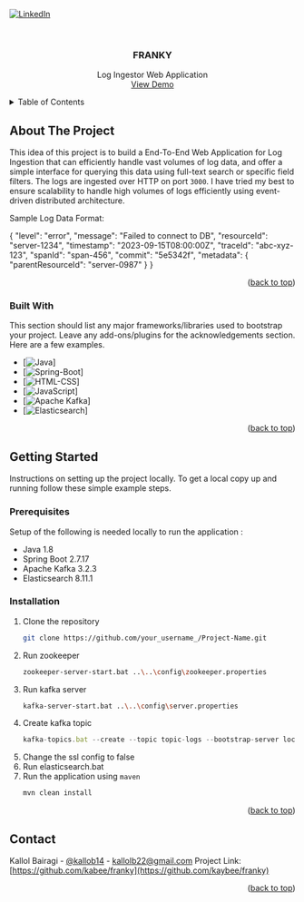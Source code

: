 [![LinkedIn][linkedin-shield]][linkedin-url]

<a name="readme-top"></a>

<br />
<div align="center">
  <h3 align="center">FRANKY</h3>

  <p align="center">
    Log Ingestor Web Application
    <br />
    <a href="https://github.com/othneildrew/Best-README-Template">View Demo</a>
</div>

<!-- TABLE OF CONTENTS -->
<details>
  <summary>Table of Contents</summary>
  <ol>
    <li>
      <a href="#about-the-project">About The Project</a>
      <ul>
        <li><a href="#built-with">Built With</a></li>
      </ul>
    </li>
    <li>
      <a href="#getting-started">Getting Started</a>
      <ul>
        <li><a href="#prerequisites">Prerequisites</a></li>
        <li><a href="#installation">Installation</a></li>
      </ul>
    </li>
    <li><a href="#contact">Contact</a></li>>
  </ol>
</details>




<!-- ABOUT THE PROJECT -->
## About The Project

This idea of this project is to build a End-To-End Web Application for Log Ingestion that can efficiently handle vast volumes of log data, and offer a simple interface for querying this data using full-text search or specific field filters. The logs are ingested over HTTP on port `3000`. I have tried my best to ensure scalability to handle high volumes of logs efficiently using event-driven distributed architecture.

Sample Log Data Format:

{
	"level": "error",
	"message": "Failed to connect to DB",
    "resourceId": "server-1234",
	"timestamp": "2023-09-15T08:00:00Z",
	"traceId": "abc-xyz-123",
    "spanId": "span-456",
    "commit": "5e5342f",
    "metadata": {
        "parentResourceId": "server-0987"
    }
}

<p align="right">(<a href="#readme-top">back to top</a>)</p>

### Built With

This section should list any major frameworks/libraries used to bootstrap your project. Leave any add-ons/plugins for the acknowledgements section. Here are a few examples.

* [![Java]]
* [![Spring-Boot]]
* [![HTML-CSS]]
* [![JavaScript]]
* [![Apache Kafka]]
* [![Elasticsearch]]

<p align="right">(<a href="#readme-top">back to top</a>)</p>

<!-- GETTING STARTED -->
## Getting Started

Instructions on setting up the project locally.
To get a local copy up and running follow these simple example steps.

### Prerequisites

Setup of the following is needed locally to run the application :

* Java 1.8
* Spring Boot 2.7.17
* Apache Kafka 3.2.3
* Elasticsearch 8.11.1

### Installation

1. Clone the repository
   ```sh
   git clone https://github.com/your_username_/Project-Name.git
   ```
2. Run zookeeper
   ```sh
   zookeeper-server-start.bat ..\..\config\zookeeper.properties
   ```
3. Run kafka server
   ```sh
   kafka-server-start.bat ..\..\config\server.properties
   ```
4. Create kafka topic
   ```js
   kafka-topics.bat --create --topic topic-logs --bootstrap-server localhost:9092 --replication-factor 1 --partitions 3
   ```
5. Change the ssl config to false
6. Run elasticsearch.bat
7. Run the application using `maven`
   ```sh
   mvn clean install
   ```

<p align="right">(<a href="#readme-top">back to top</a>)</p>

## Contact

Kallol Bairagi - [@kallob14](https://twitter.com/kallolb14) - kallolb22@gmail.com
Project Link: [https://github.com/kabee/franky](https://github.com/kaybee/franky)

<p align="right">(<a href="#readme-top">back to top</a>)</p>


[Java]: https://img.shields.io/badge/Java-blue
[Spring-Boot]: https://img.shields.io/badge/Spring%20Boot-green
[HTML-CSS]: https://img.shields.io/badge/HTML%2FCSS-orange
[JavaScript]: https://img.shields.io/badge/JavaScript-yellow
[Apache Kafka]: https://img.shields.io/badge/Apache%20Kafka-white
[Elasticsearch]: https://img.shields.io/badge/Elasticsearch-violet

[linkedin-shield]: https://img.shields.io/badge/-LinkedIn-black.svg?style=for-the-badge&logo=linkedin&colorB=555
[linkedin-url]: https://www.linkedin.com/in/kallolbairagi
